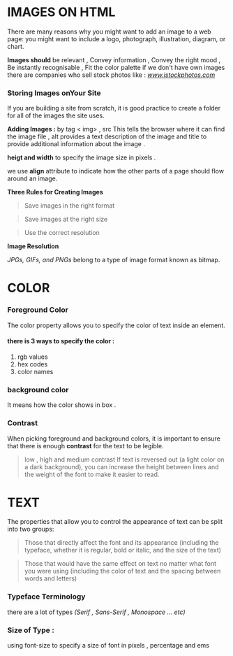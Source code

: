 # IMAGES ON HTML

There are many reasons why you might want to add an image to a web page: you might want to include a logo, photograph, illustration, diagram, or chart.

**Images should** be relevant , Convey information , Convey the right mood , Be instantly recognisable , Fit the color palette 
if we don't have own images there are companies who sell stock photos 
like : *www.istockphotos.com*

### Storing Images onYour Site

If you are building a site from scratch, it is good practice to create a folder for all of the images the site uses.

**Adding Images :** by tag < img> , src This tells the browser where it can find the image file  , alt provides a text description of the image and title to provide additional information about the image .

**heigt and width** to specify the image size in pixels .

we use **align** attribute  to indicate how the other parts of a page should flow around an image.

**Three Rules for Creating Images**

 > Save images in the right format

 > Save images at the right size

 > Use the correct resolution

**Image Resolution**

*JPGs, GIFs, and PNGs* belong to a type of image format known as bitmap.

# COLOR

### Foreground Color

The color property allows you to specify the color of text inside an element.

#### there is 3 ways to specify the color :

1. rgb values
1. hex codes
1. color names

### background color

It means how the color shows in box .

### Contrast

When picking foreground and background colors, it is important to ensure that there is enough **contrast** for the text to be legible.

 > low , high and medium contrast
If text is reversed out (a light color on a dark background), you can increase the height between lines and the weight of the font to make it easier to read.

# TEXT

The properties that allow you to control the appearance of text can be split into two groups:

 > Those that directly affect the font and its appearance (including the typeface, whether it is regular, bold or italic, and the size of the text)

 > Those that would have the same effect on text no matter what font you were using (including the color of text and the spacing between words and letters)

### Typeface Terminology

there are a lot of types *(Serif , Sans-Serif , Monospace ... etc)*

### Size of Type :

 using font-size to specify a size of font in pixels , percentage and ems